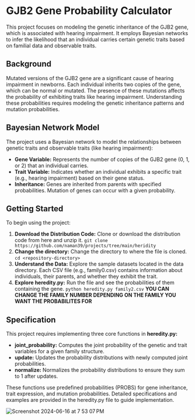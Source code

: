 # GJB2 Gene Probability Calculator

This project focuses on modeling the genetic inheritance of the GJB2 gene, which is associated with hearing impairment. It employs Bayesian networks to infer the likelihood that an individual carries certain genetic traits based on familial data and observable traits.

## Background
Mutated versions of the GJB2 gene are a significant cause of hearing impairment in newborns. Each individual inherits two copies of the gene, which can be normal or mutated. The presence of these mutations affects the probability of exhibiting traits like hearing impairment. Understanding these probabilities requires modeling the genetic inheritance patterns and mutation probabilities.

## Bayesian Network Model
The project uses a Bayesian network to model the relationships between genetic traits and observable traits (like hearing impairment):

* **Gene Variable:** Represents the number of copies of the GJB2 gene (0, 1, or 2) that an individual carries.
* **Trait Variable:** Indicates whether an individual exhibits a specific trait (e.g., hearing impairment) based on their gene status.
* **Inheritance:** Genes are inherited from parents with specified probabilities. Mutation of genes can occur with a given probability.

## Getting Started
To begin using the project:

1. **Download the Distribution Code:** Clone or download the distribution code from here and unzip it.
   ```git clone https://github.com/naman39/projects/tree/main/heridity```
2. **Change the directory:** Change the directory to where the file is cloned.
  ```cd <repository-directory>```
3. **Understand the Data:** Explore the sample datasets located in the data directory. Each CSV file (e.g., family0.csv) contains information about individuals, their parents, and whether they exhibit the trait.
4. **Explore heredity.py:** Run the file and see the probabilities of them containing the gene.
   ```python heredity.py family2.csv```
**YOU CAN CHANGE THE FAMILY NUMBER DEPENDING ON THE FAMILY YOU WANT THE PROBABILITES FOR**

## Specification
This project requires implementing three core functions in **heredity.py:**

* **joint_probability:** Computes the joint probability of the genetic and trait variables for a given family structure.
* **update:** Updates the probability distributions with newly computed joint probabilities.
* **normalize:** Normalizes the probability distributions to ensure they sum to 1 after updates.
  
These functions use predefined probabilities (PROBS) for gene inheritance, trait expression, and mutation probabilities. Detailed specifications and examples are provided in the heredity.py file to guide implementation.


![Screenshot 2024-06-16 at 7 53 07 PM](https://github.com/naman39/projects/assets/59209974/73d95316-5e6e-4888-905e-d3a2a768fd08)
